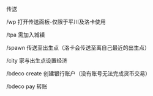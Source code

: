 传送

/wp 打开传送面板-仅限于平川及洛卡使用

/tpa 需加入城镇

/spawn 传送至出生点（洛卡会传送至离自己最近的出生点）

/city 家与出生点设置经济

/bdeco create 创建银行账户（没有账号无法完成货币交易）

/bdeco pay 转账

